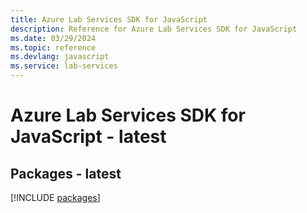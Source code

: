 ```yaml
---
title: Azure Lab Services SDK for JavaScript
description: Reference for Azure Lab Services SDK for JavaScript
ms.date: 03/29/2024
ms.topic: reference
ms.devlang: javascript
ms.service: lab-services
---
```

# Azure Lab Services SDK for JavaScript - latest
## Packages - latest
[!INCLUDE [packages](lab-services-index.md)]